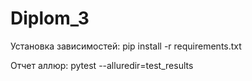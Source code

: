 # Diplom_3
Установка зависимостей:
pip install -r requirements.txt

Отчет аллюр:
pytest --alluredir=test_results
